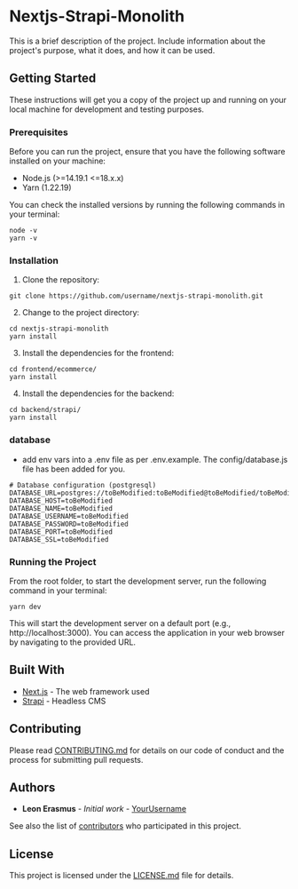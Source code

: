 # Nextjs-Strapi-Monolith

This is a brief description of the project. Include information about the project's purpose, what it does, and how it can be used.

## Getting Started

These instructions will get you a copy of the project up and running on your local machine for development and testing purposes.

### Prerequisites

Before you can run the project, ensure that you have the following software installed on your machine:

- Node.js (>=14.19.1 <=18.x.x)
- Yarn (1.22.19)

You can check the installed versions by running the following commands in your terminal:

```
node -v
yarn -v
```

### Installation

1. Clone the repository:
```
git clone https://github.com/username/nextjs-strapi-monolith.git
```

2. Change to the project directory:
```
cd nextjs-strapi-monolith
yarn install
```

3. Install the dependencies for the frontend:

```
cd frontend/ecommerce/
yarn install
```

4. Install the dependencies for the backend:

```
cd backend/strapi/
yarn install
```

### database

- add env vars into a .env file as per .env.example. The config/database.js file has been added for you.

```
# Database configuration (postgresql)
DATABASE_URL=postgres://toBeModified:toBeModified@toBeModified/toBeModified
DATABASE_HOST=toBeModified
DATABASE_NAME=toBeModified
DATABASE_USERNAME=toBeModified
DATABASE_PASSWORD=toBeModified
DATABASE_PORT=toBeModified
DATABASE_SSL=toBeModified
```


### Running the Project

From the root folder, to start the development server, run the following command in your terminal:

```
yarn dev
```

This will start the development server on a default port (e.g., http://localhost:3000). You can access the application in your web browser by navigating to the provided URL.

## Built With

* [Next.js](https://nextjs.org/) - The web framework used
* [Strapi](https://strapi.io/) - Headless CMS

## Contributing

Please read [CONTRIBUTING.md](https://github.com/username/nextjs-strapi-monolith/blob/master/CONTRIBUTING.md) for details on our code of conduct and the process for submitting pull requests.

## Authors

* **Leon Erasmus** - *Initial work* - [YourUsername](https://github.com/YourUsername)

See also the list of [contributors](https://github.com/username/nextjs-strapi-monolith/contributors) who participated in this project.

## License

This project is licensed under the [LICENSE.md](LICENSE.md) file for details.